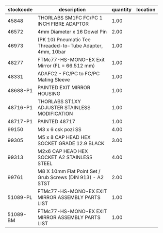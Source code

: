 |stockcode|description|quantity|location|
|---------|-----------|--------|--------|
|45848|THORLABS SM1FC FC/PC 1 INCH FIBRE ADAPTOR|1.00||
|46572|4mm Diameter x 16 Dowel Pin|2.00||
|46973|(PK 10) Pneumatic Tee Threaded-to-Tube Adapter, 4mm, 10bar|1.00||
|48277|FTMc77-HS-MONO-EX Exit Mirror (FL = 66.512 mm)|1.00||
|48331|ADAFC2 - FC/PC to FC/PC Mating Sleeve|1.00||
|48688-P1|PAINTED EXIT MIRROR HOUSING|1.00||
|48716-P1|THORLABS ST1XY ADJUSTER STAINLESS MODIFICATION|1.00||
|48717-P1|PAINTED 48717|1.00||
|99150|M3 x 6 csk pozi SS|4.00||
|99305|M5 x 8 CAP HEAD HEX SOCKET GRADE 12.9 BLACK|3.00||
|99313|M2x6 CAP HEAD HEX SOCKET A2 STAINLESS STEEL|4.00||
|99761|M8 X 10mm Flat Point Set / Grub Screws (DIN 913) - A2 STST|2.00||
|51089-PL|FTMc77-HS-MONO-EX EXIT MIRROR ASSEMBLY PARTS LIST|1.00||
|51089-BM|FTMc77-HS-MONO-EX EXIT MIRROR ASSEMBLY PARTS LIST|1.00||
